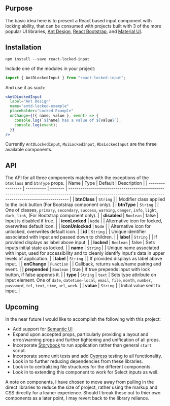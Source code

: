 ## Purpose

The basic idea here is to present a React based input component with locking ability, that can be consumed with projects built with 3 of the more popular UI libraries, [Ant Design](https://ant.design/), [React Bootstrap](https://react-bootstrap.github.io/), and [Material UI](https://material-ui.com/).

## Installation

```
npm install --save react-locked-input
```

Include one of the modules in your project:

```js
import { AntDLockedInput } from "react-locked-input";
```

And use it as such:

```jsx
<AntDLockedInput
  label="Ant Design"
  name="antd-locked-example"
  placeholder="Locked Example"
  onChange={({ name, value }, event) => {
    console.log(`${name} has a value of ${value}`);
    console.log(event);
  }}
/>
```

Currently `AntDLockedInput`, `MuiLockedInput`, `RbsLockedInput` are the three available components.

## API

The API for all three components matches with the exceptions of the `btnClass` and `btnType` props.
| Name | Type | Default | Description |
| ---------------- | ---------- | ------- | ------------------------------------------------------------------------------------------------------------------------------------------------------------ |
| **btnClass** | `String` | | Modifier class applied to the lock button (For Bootstrap component only). |
| **btnType** | `String` | | One of classes, `primary`, `secondary`, `success`, `warning`, `danger`, `info`, `light`, `dark`, `link`, (For Bootstrap component only). |
| **disabled** | `Boolean` | false | Input is disabled if true. |
| **iconLocked** | `Node` | | Alternative icon for locked, overwrites default icon. |
| **iconUnlocked** | `Node` | | Alternative icon for unlocked, overwrites default icon. |
| **id** | `String` | | Unique identifier associated with input and passed down to children. |
| **label** | `String` | | If provided displays as label above input. |
| **locked** | `Boolean` | false | Sets inputs initial state as locked. |
| **name** | `String` | | Unique name associated with input, used for accessibility and to cleanly identify input's data in upper levels of application. |
| **label** | `String` | | If provided displays as label above input. |
| **onChange** | `Function` | | Callback, returns value/name pairing and event. |
| **prepended** | `Boolean` | true | If true prepends input with lock button, if false appends it. |
| **type** | `String` | `text` | Sets type attribute on input element. One of `date`, `datetime-local`, `email`, `file`, `month`, `number`, `password`, `tel`, `text`, `time`, `url`, `week`. |
| **value** | `String` | | Initial value sent to input. |

## Upcoming

In the near future I would like to accomplish the following with this project:

- Add support for [Semantic UI](https://semantic-ui.com/)
- Expand upon accepted props, particularly providing a layout and error/warning props and further tightening and unification of all props.
- Incorporate [Storybook](https://storybook.js.org/) to run application rather than general `start` script.
- Incorporate some unit tests and add [Cypress](https://www.cypress.io/) testing to all functionality.
- Look in to further reducing dependencies from these libraries.
- Look in to centralizing file structures for the different components.
- Look in to extending this component to work for Select inputs as well.

A note on components, I have chosen to move away from pulling in the direct libraries to reduce the size of project, rather using the markup and CSS directly for a leaner experience. Should I break these out to thier own components as a later point, I may revert back to the library reliance.

